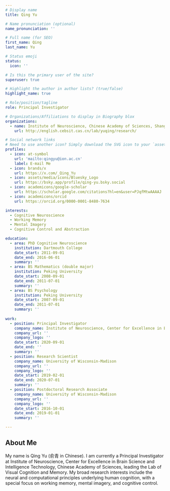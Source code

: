 ```yaml
---
# Display name
title: Qing Yu

# Name pronunciation (optional)
name_pronunciation: ''

# Full name (for SEO)
first_name: Qing
last_name: Yu

# Status emoji
status:
  icon: ''

# Is this the primary user of the site?
superuser: true

# Highlight the author in author lists? (true/false)
highlight_name: true

# Role/position/tagline
role: Principal Investigator

# Organizations/Affiliations to display in Biography blox
organizations:
  - name: Institute of Neuroscience, Chinese Academy of Sciences, Shanghai, China
    url: http://english.cebsit.cas.cn/lab/yuqing/research/

# Social network links
# Need to use another icon? Simply download the SVG icon to your `assets/media/icons/` folder.
profiles:
  - icon: at-symbol
    url: 'mailto:qingyu@ion.ac.cn'
    label: E-mail Me
  - icon: brands/x
    url: https://x.com/_Qing_Yu
  - icon: assets/media/icons/Bluesky_Logo
    url: https://bsky.app/profile/qing-yu.bsky.social   
  - icon: academicons/google-scholar
    url: https://scholar.google.com/citations?hl=en&user=PJqfMtwAAAAJ
  - icon: academicons/orcid
    url: https://orcid.org/0000-0001-8480-7634

interests:
  - Cognitive Neuroscience
  - Working Memory
  - Mental Imagery
  - Cognitive Control and Abstraction

education:
  - area: PhD Cognitive Neuroscience
    institution: Dartmouth College
    date_start: 2011-09-01
    date_end: 2016-06-01
    summary: ''
  - area: BS Mathematics (double major)
    institution: Peking University
    date_start: 2008-09-01
    date_end: 2011-07-01
    summary: ''
  - area: BS Psychology
    institution: Peking University
    date_start: 2007-09-01
    date_end: 2011-07-01
    summary: ''
 
work:
  - position: Principal Investigator
    company_name: Institute of Neuroscience, Center for Excellence in Brain Science and Intelligence Technology, Chinese Academy of Sciences
    company_url: ''
    company_logo: ''
    date_start: 2020-09-01
    date_end: ''
    summary: ''
  - position: Research Scientist
    company_name: University of Wisconsin-Madison
    company_url: ''
    company_logo: ''
    date_start: 2019-02-01
    date_end: 2020-07-01
    summary: ''
  - position: Postdoctoral Research Associate
    company_name: University of Wisconsin-Madison
    company_url: ''
    company_logo: ''
    date_start: 2016-10-01
    date_end: 2019-01-01
    summary: ''

---
```


## About Me

My name is Qing Yu (俞青 in Chinese). I am currently a Principal Investigator at Institute of Neuroscience, Center for Excellence in Brain Science and Intelligence Technology, Chinese Academy of Sciences, leading the Lab of Visual Cognition and Memory. My broad research interests include the neural and computational principles underlying human cognition, with a special focus on working memory, mental imagery, and cognitive control.
